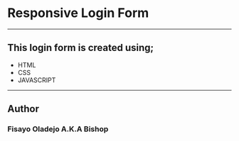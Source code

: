 # Responsive Login Form 
---
## This login form is created using;
* HTML
* CSS
* JAVASCRIPT
---
## Author
### Fisayo Oladejo A.K.A Bishop
